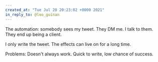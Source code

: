```yaml
---
created_at: "Tue Jul 20 20:23:02 +0000 2021"
in_reply_to: @leo_guinan
---
```


The automation: somebody sees my tweet. They DM me. I talk to them. They end up being a client.

I only write the tweet. The effects can live on for a long time.

Problems: Doesn't always work. Quick to write, low chance of success.